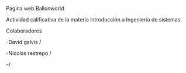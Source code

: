 Pagina web Ballonworld

Actividad calificativa de la materia introducción a Ingenieria de sistemas

Colaboradores

-David galvis / 

-Nicolas restrepo / 

-/ 
